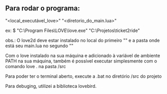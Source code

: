 ## Para rodar o programa:

"<local_executável_love>" "<diretorio_do_main.lua>"

ex: $ "C:\Program Files\LOVE\love.exe" "C:\Projetos\ticket2ride"

obs.: O love2d deve estar instalado no local do primeiro "" e a pasta onde está seu main.lua no segundo ""

Com o love instalado na sua máquina e adicionado à variável de ambiente PATH na sua máquina, também é possível executar simplesmente com o comando love . na pasta /src

Para poder ter o terminal aberto, execute a .bat no diretório /src do projeto

Para debuging, utilizei a biblioteca lovebird.
